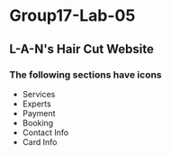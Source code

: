 # Group17-Lab-05
## L-A-N's Hair Cut Website 
### The following sections have icons
- Services
- Experts
- Payment
- Booking
- Contact Info
- Card Info
